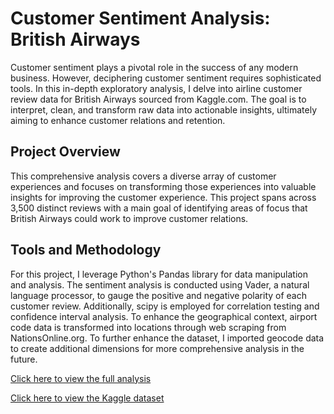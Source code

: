 # Customer Sentiment Analysis: British Airways
Customer sentiment plays a pivotal role in the success of any modern business. However, deciphering customer sentiment requires sophisticated tools. In this in-depth exploratory analysis, I delve into airline customer review data for British Airways sourced from Kaggle.com. The goal is to interpret, clean, and transform raw data into actionable insights, ultimately aiming to enhance customer relations and retention.

## Project Overview
This comprehensive analysis covers a diverse array of customer experiences and focuses on transforming those experiences into valuable insights for improving the customer experience. This project spans across 3,500 distinct reviews with a main goal of identifying areas of focus that British Airways could work to improve customer relations.

## Tools and Methodology
For this project, I leverage Python's Pandas library for data manipulation and analysis. The sentiment analysis is conducted using Vader, a natural language processor, to gauge the positive and negative polarity of each customer review. Additionally, scipy is employed for correlation testing and confidence interval analysis. To enhance the geographical context, airport code data is transformed into locations through web scraping from NationsOnline.org. To further enhance the dataset, I imported geocode data to create additional dimensions for more comprehensive analysis in the future.

[Click here to view the full analysis](https://github.com/danielclark141/Airline-Customer-Sentiment-Analysis/blob/main/Airline-Customer-Sentiment-Analysis.ipynb)

[Click here to view the Kaggle dataset](https://www.kaggle.com/code/manishkumar7432698/airline-passanger-choice-eda)
